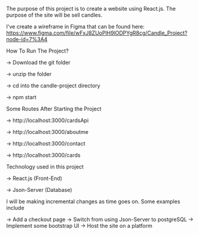 
The purpose of this project is to create a website using React.js. The purpose of the site will be sell candles.

I've create a wireframe in Figma that can be found here: https://www.figma.com/file/wFxJ8ZUoPlH9lODPYgR8cg/Candle_Project?node-id=7%3A4

How To Run The Project?

-> Download the git folder

-> unzip the folder

-> cd into the candle-project directory 

-> npm start

Some Routes After Starting the Project

-> http://localhost:3000/cardsApi

-> http://localhost:3000/aboutme

-> http://localhost:3000/contact
 
-> http://localhost:3000/cards
  

Technology used in this project

-> React.js (Front-End)

-> Json-Server (Database)

I will be making incremental changes as time goes on. Some examples include

-> Add a checkout page
-> Switch from using Json-Server to postgreSQL
-> Implement some bootstrap UI
-> Host the site on a platform


